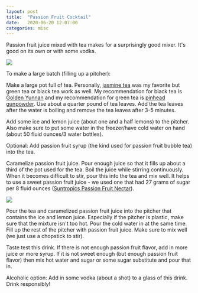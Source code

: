 ```yaml
---
layout: post
title:  "Passion Fruit Cocktail"
date:   2020-06-20 12:07:00
categories: misc
---
```


Passion fruit juice mixed with tea makes for a surprisingly good mixer. It's good on its own or with some vodka.

<img src = "../../../../assets/img/tea.jpg">

To make a large batch (filling up a pitcher):

Make a large pot full of tea. Personally, <a href="https://www.portorico.com/store/product228.html">jasmine tea</a> was my favorite but green tea or black tea work as well. My recommendation for black tea is <a href="https://www.portorico.com/store/product213.html">Golden Yunnan</a> and my recommendation for green tea is <a href="https://www.portorico.com/store/product609.html">pinhead gunpowder</a>. Use about a quarter pound of tea leaves. Add the tea leaves after the water is boiling and remove the tea leaves after 3-5 minutes.

Add some ice and lemon juice (about one and a half lemons) to the pitcher. Also make sure to put some water in the freezer/have cold water on hand (about 50 fluid ounces/3 water bottles).

Optional: Add passion fruit syrup (the kind used for passion fruit bubble tea) into the tea.

Caramelize passion fruit juice. Pour enough juice so that it fills up about a third of the pot used for the tea. Boil the juice while stirring continuously. When it becomes difficult to stir, pour this into the tea and mix well. It helps to use a sweet passion fruit juice - we used one that had 27 grams of sugar per 8 fluid ounces (<a href="https://www.instacart.com/products/20418910-sun-tropics-passion-fruit-nectar-64-fl-oz">Suntropics Passion Fruit Nectar</a>).

<img src = "../../../../assets/img/suntropics.jpg">

Pour the tea and caramelized passion fruit juice into the pitcher that contains the ice and lemon juice. Especially if the pitcher is plastic, make sure that the mixture isn't too hot. Pour the cold water in at the same time. Fill up the rest of the pitcher with passion fruit juice. Make sure to mix well (we just use a chopstick to stir).

Taste test this drink. If there is not enough passion fruit flavor, add in more juice or more syrup. If it is not sweet enough (but enough passion fruit flavor) then mix hot water and sugar or some sugar substitute and pour that in.

Alcoholic option: Add in some vodka (about a shot) to a glass of this drink. Drink responsibly!
